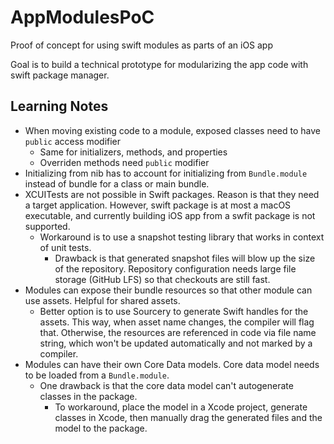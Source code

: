 # AppModulesPoC

Proof of concept for using swift modules as parts of an iOS app

Goal is to build a technical prototype for modularizing the app code with swift package manager. 

## Learning Notes
- When moving existing code to a module, exposed classes need to have `public` access modifier
  - Same for initializers, methods, and properties
  - Overriden methods need `public` modifier
- Initializing from nib has to account for initializing from `Bundle.module` instead of bundle for a class or main bundle.
- XCUITests are not possible in Swift packages. Reason is that they need a target application. However, swift package is at most a macOS executable, and currently building iOS app from a swfit package is not supported. 
  - Workaround is to use a snapshot testing library that works in context of unit tests.
    - Drawback is that generated snapshot files will blow up the size of the repository. Repository configuration needs large file storage (GitHub LFS) so that checkouts are still fast.
- Modules can expose their bundle resources so that other module can use assets. Helpful for shared assets.
  - Better option is to use Sourcery to generate Swift handles for the assets. This way, when asset name changes, the compiler will flag that. Otherwise, the resources are referenced in code via file name string, which won't be updated automatically and not marked by a compiler.
- Modules can have their own Core Data models. Core data model needs to be loaded from a `Bundle.module`. 
  - One drawback is that the core data model can't autogenerate classes in the package.
    - To workaround, place the model in a Xcode project, generate classes in Xcode, then manually drag the generated files and the model to the package.

